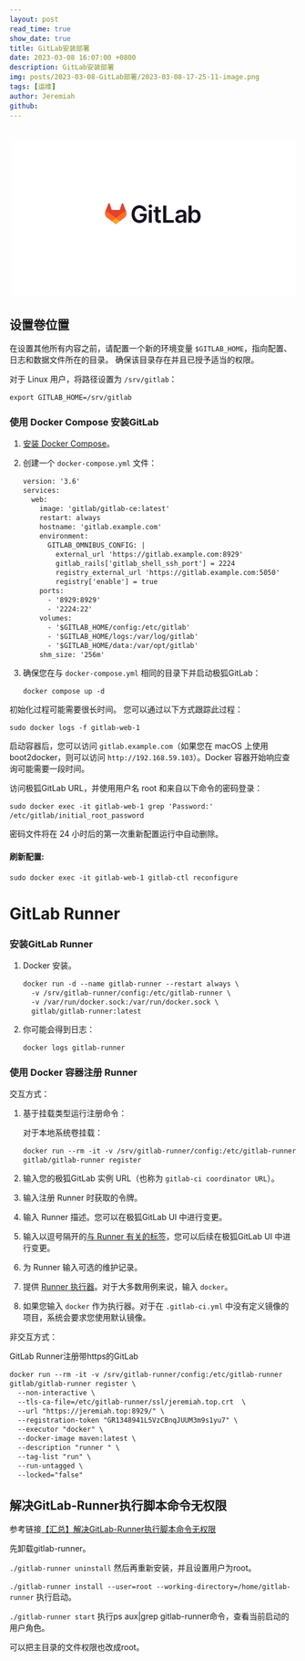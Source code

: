 ```yaml
---
layout: post
read_time: true
show_date: true
title: GitLab安装部署
date: 2023-03-08 16:07:00 +0800
description: GitLab安装部署
img: posts/2023-03-08-GitLab部署/2023-03-08-17-25-11-image.png
tags: [运维]
author: Jeremiah
github: 
---
```


## ![](../assets/img/posts/2023-03-08-GitLab部署/2023-03-08-17-25-11-image.png)

## 设置卷位置

在设置其他所有内容之前，请配置一个新的环境变量 `$GITLAB_HOME`，指向配置、日志和数据文件所在的目录。 确保该目录存在并且已授予适当的权限。

对于 Linux 用户，将路径设置为 `/srv/gitlab`：

```
export GITLAB_HOME=/srv/gitlab
```

### 使用 Docker Compose 安装GitLab

1. [安装 Docker Compose](https://docs.docker.com/compose/install/)。

2. 创建一个 `docker-compose.yml` 文件：
   
   ```
   version: '3.6'
   services:
     web:
       image: 'gitlab/gitlab-ce:latest'
       restart: always
       hostname: 'gitlab.example.com'
       environment:
         GITLAB_OMNIBUS_CONFIG: |
           external_url 'https://gitlab.example.com:8929'
           gitlab_rails['gitlab_shell_ssh_port'] = 2224
           registry_external_url 'https://gitlab.example.com:5050'
           registry['enable'] = true
       ports:
         - '8929:8929'
         - '2224:22'
       volumes:
         - '$GITLAB_HOME/config:/etc/gitlab'
         - '$GITLAB_HOME/logs:/var/log/gitlab'
         - '$GITLAB_HOME/data:/var/opt/gitlab'
       shm_size: '256m'
   ```

3. 确保您在与 `docker-compose.yml` 相同的目录下并启动极狐GitLab：
   
   ```
   docker compose up -d
   ```

初始化过程可能需要很长时间。 您可以通过以下方式跟踪此过程：

```
sudo docker logs -f gitlab-web-1
```

启动容器后，您可以访问 `gitlab.example.com`（如果您在 macOS 上使用 boot2docker，则可以访问 `http://192.168.59.103`）。Docker 容器开始响应查询可能需要一段时间。

访问极狐GitLab URL，并使用用户名 root 和来自以下命令的密码登录：

```
sudo docker exec -it gitlab-web-1 grep 'Password:' /etc/gitlab/initial_root_password
```

密码文件将在 24 小时后的第一次重新配置运行中自动删除。

#### 刷新配置:

```
sudo docker exec -it gitlab-web-1 gitlab-ctl reconfigure
```

# GitLab Runner

### 安装GitLab Runner

1. Docker 安装。
   
   ```
   docker run -d --name gitlab-runner --restart always \
     -v /srv/gitlab-runner/config:/etc/gitlab-runner \
     -v /var/run/docker.sock:/var/run/docker.sock \
     gitlab/gitlab-runner:latest
   ```

2. 你可能会得到日志：
   
   ```
   docker logs gitlab-runner
   ```

### 使用 Docker 容器注册 Runner

交互方式：

1. 基于挂载类型运行注册命令：
   
   对于本地系统卷挂载：
   
   ```
   docker run --rm -it -v /srv/gitlab-runner/config:/etc/gitlab-runner gitlab/gitlab-runner register
   ```

2. 输入您的极狐GitLab 实例 URL（也称为 `gitlab-ci coordinator URL`）。

3. 输入注册 Runner 时获取的令牌。

4. 输入 Runner 描述。您可以在极狐GitLab UI 中进行变更。

5. 输入以逗号隔开的[与 Runner 有关的标签](https://docs.gitlab.cn/jh/ci/runners/configure_runners.html#use-tags-to-control-which-jobs-a-runner-can-run)，您可以后续在极狐GitLab UI 中进行变更。

6. 为 Runner 输入可选的维护记录。

7. 提供 [Runner 执行器](https://docs.gitlab.cn/runner/executors/index.html)。对于大多数用例来说，输入 `docker`。

8. 如果您输入 `docker` 作为执行器。对于在 `.gitlab-ci.yml` 中没有定义镜像的项目，系统会要求您使用默认镜像。

非交互方式：

GitLab Runner注册带https的GitLab

```
docker run --rm -it -v /srv/gitlab-runner/config:/etc/gitlab-runner  gitlab/gitlab-runner register \
  --non-interactive \
  --tls-ca-file=/etc/gitlab-runner/ssl/jeremiah.top.crt  \
  --url "https://jeremiah.top:8929/" \
  --registration-token "GR1348941L5VzCBnqJUUM3m9s1yu7" \
  --executor "docker" \
  --docker-image maven:latest \
  --description "runner " \
  --tag-list "run" \
  --run-untagged \
  --locked="false"
```

## 解决GitLab-Runner执行脚本命令无权限

参考链接[【汇总】解决GitLab-Runner执行脚本命令无权限](https://blog.csdn.net/qq_39940674/article/details/127616784)

先卸载gitlab-runner。

`./gitlab-runner uninstall`
然后再重新安装，并且设置用户为root。

`./gitlab-runner install --user=root --working-directory=/home/gitlab-runner`
执行启动。

`./gitlab-runner start`
执行ps aux|grep gitlab-runner命令，查看当前启动的用户角色。

可以把主目录的文件权限也改成root。
